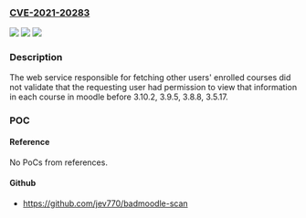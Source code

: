 ### [CVE-2021-20283](https://cve.mitre.org/cgi-bin/cvename.cgi?name=CVE-2021-20283)
![](https://img.shields.io/static/v1?label=Product&message=moodle&color=blue)
![](https://img.shields.io/static/v1?label=Version&message=n%2Fa&color=blue)
![](https://img.shields.io/static/v1?label=Vulnerability&message=CWE-863&color=brighgreen)

### Description

The web service responsible for fetching other users' enrolled courses did not validate that the requesting user had permission to view that information in each course in moodle before 3.10.2, 3.9.5, 3.8.8, 3.5.17.

### POC

#### Reference
No PoCs from references.

#### Github
- https://github.com/jev770/badmoodle-scan

